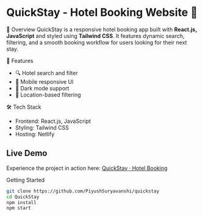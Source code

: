 # QuickStay - Hotel Booking Website 🏨

📌 Overview
QuickStay is a responsive hotel booking app built with **React.js, JavaScript** and styled using **Tailwind CSS**. It features dynamic search, filtering, and a smooth booking workflow for users looking for their next stay.

🚀 Features
- 🔍 Hotel search and filter
- 📱 Mobile responsive UI
- 🌙 Dark mode support
- 📍 Location-based filtering

🛠️ Tech Stack
- Frontend: React.js, JavaScript 
- Styling: Tailwind CSS
- Hosting: Netlify

## Live Demo

Experience the project in action here: [QuickStay · Hotel Booking](https://hotelbooking-quickstay.netlify.app/)


Getting Started
```bash
git clone https://github.com/PiyushSuryavanshi/quickstay
cd QuickStay
npm install
npm start

